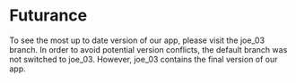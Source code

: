 # Futurance

To see the most up to date version of our app, please visit the joe_03 branch. In order to avoid potential version conflicts, the default branch was not switched to joe_03. However, joe_03 contains the final version of our app.

